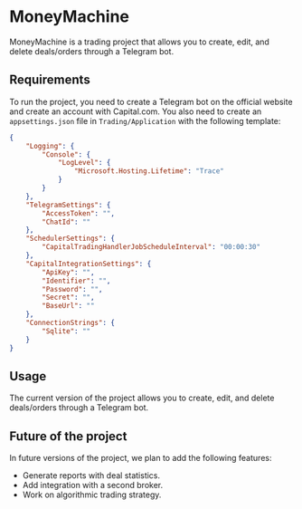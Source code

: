# MoneyMachine

MoneyMachine is a trading project that allows you to create, edit, and delete deals/orders through a Telegram bot.

## Requirements

To run the project, you need to create a Telegram bot on the official website and create an account with Capital.com. You also need to create an `appsettings.json` file in `Trading/Application` with the following template:

```json
{
    "Logging": {
        "Console": {
            "LogLevel": {
                "Microsoft.Hosting.Lifetime": "Trace"
            }
        }
    },
    "TelegramSettings": {
        "AccessToken": "",
        "ChatId": ""
    },
    "SchedulerSettings": {
        "CapitalTradingHandlerJobScheduleInterval": "00:00:30"
    },
    "CapitalIntegrationSettings": {
        "ApiKey": "",
        "Identifier": "",
        "Password": "",
        "Secret": "",
        "BaseUrl": ""
    },
    "ConnectionStrings": {
        "Sqlite": ""
    }
}
```

## Usage

The current version of the project allows you to create, edit, and delete deals/orders through a Telegram bot.

## Future of the project

In future versions of the project, we plan to add the following features:

- Generate reports with deal statistics.
- Add integration with a second broker.
- Work on algorithmic trading strategy.
